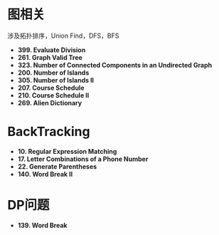 # 图相关

涉及拓扑排序，Union Find，DFS，BFS
 - **399. Evaluate Division**
 - **261. Graph Valid Tree**
 - **323. Number of Connected Components in an Undirected Graph**
 - **200. Number of Islands**
 - **305. Number of Islands II**
 - **207. Course Schedule**
 - **210. Course Schedule II**
 - **269. Alien Dictionary**
 
 # BackTracking
 - **10. Regular Expression Matching**
 - **17. Letter Combinations of a Phone Number**
 - **22. Generate Parentheses**
 - **140. Word Break II**
 
 
 
 # DP问题
 - **139. Word Break**


